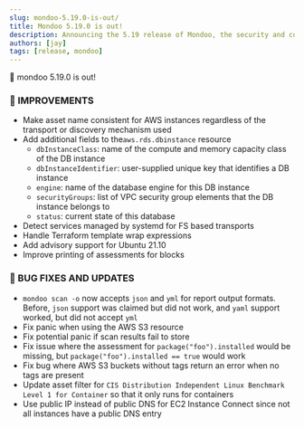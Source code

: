 ```yaml
---
slug: mondoo-5.19.0-is-out/
title: Mondoo 5.19.0 is out!
description: Announcing the 5.19 release of Mondoo, the security and compliance platform that prioritizes risks that matter most in your infrastructure.
authors: [jay]
tags: [release, mondoo]
---
```


🥳 mondoo 5.19.0 is out!

### 🧹 IMPROVEMENTS

- Make asset name consistent for AWS instances regardless of the transport or discovery mechanism used
- Add additional fields to the`aws.rds.dbinstance` resource
  - `dbInstanceClass`: name of the compute and memory capacity class of the DB instance
  - `dbInstanceIdentifier`: user-supplied unique key that identifies a DB instance
  - `engine`: name of the database engine for this DB instance
  - `securityGroups`: list of VPC security group elements that the DB instance belongs to
  - `status`: current state of this database
- Detect services managed by systemd for FS based transports
- Handle Terraform template wrap expressions
- Add advisory support for Ubuntu 21.10
- Improve printing of assessments for blocks

### 🐛 BUG FIXES AND UPDATES

- `mondoo scan -o` now accepts `json` and `yml` for report output formats. Before, `json` support was claimed but did not work, and `yaml` support worked, but did not accept `yml`
- Fix panic when using the AWS S3 resource
- Fix potential panic if scan results fail to store
- Fix issue where the assessment for `package("foo").installed` would be missing, but `package("foo").installed == true` would work
- Fix bug where AWS S3 buckets without tags return an error when no tags are present
- Update asset filter for `CIS Distribution Independent Linux Benchmark Level 1 for Container` so that it only runs for containers
- Use public IP instead of public DNS for EC2 Instance Connect since not all instances have a public DNS entry
